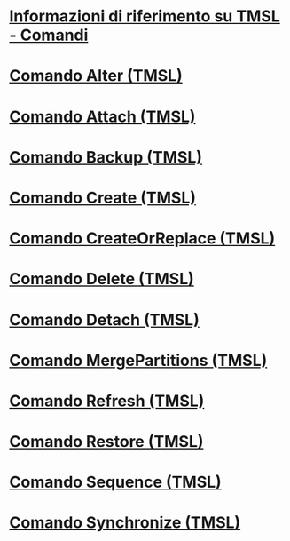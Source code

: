 # [Informazioni di riferimento su TMSL - Comandi](tmsl-reference-commands.md)

# [Comando Alter (TMSL)](alter-command-tmsl.md)
# [Comando Attach (TMSL)](attach-command-tmsl.md)
# [Comando Backup (TMSL)](backup-command-tmsl.md)
# [Comando Create (TMSL)](create-command-tmsl.md)
# [Comando CreateOrReplace (TMSL)](createorreplace-command-tmsl.md)
# [Comando Delete (TMSL)](delete-command-tmsl.md)
# [Comando Detach (TMSL)](detach-command-tmsl.md)
# [Comando MergePartitions (TMSL)](mergepartitions-command-tmsl.md)
# [Comando Refresh (TMSL)](refresh-command-tmsl.md)
# [Comando Restore (TMSL)](restore-command-tmsl.md)
# [Comando Sequence (TMSL)](sequence-command-tmsl.md)
# [Comando Synchronize (TMSL)](synchronize-command-tmsl.md)
